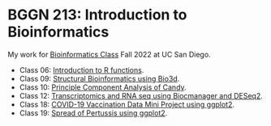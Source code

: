 # BGGN 213: Introduction to Bioinformatics

My work for [Bioinformatics Class](https://bioboot.github.io/bggn213_F22/) Fall 2022 at UC San Diego. 

- Class 06: [Introduction to R functions](https://github.com/devanshia99/bggn213_/blob/main/class06/lab6.pdf). 
- Class 09: [Structural Bioinformatics using Bio3d](). 
- Class 10: [Principle Component Analysis of Candy](). 
- Class 12: [Transcriptomics and RNA seq using Biocmanager and DESeq2](). 
- Class 18: [COVID-19 Vaccination Data Mini Project using ggplot2](). 
- Class 19: [Spread of Pertussis using ggplot2](). 

